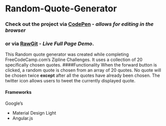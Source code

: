 # Random-Quote-Generator
### Check out the project via [CodePen](http://codepen.io/MirPresT/full/jPXLRO) - *allows for editing in the browser*
### or via [RawGit](https://rawgit.com/MirPresT/Random-Quote-Generator/master/html/index.html) - *Live Full Page Demo*.

This Random quote generator was created while completing FreeCodeCamp.com’s Zipline Challenges. It uses a collection of 20 specifically chosen quotes.
####Functionality
When the forward button is clicked, a random quote is chosen from an array of 20 quotes. No quote will be chosen twice **except** after all the quotes have already been chosen.
The twitter icon allows users to tweet the currently displayed quote. 
#### Frameworks
Google’s
* Material Design Light 
* Angular.js
